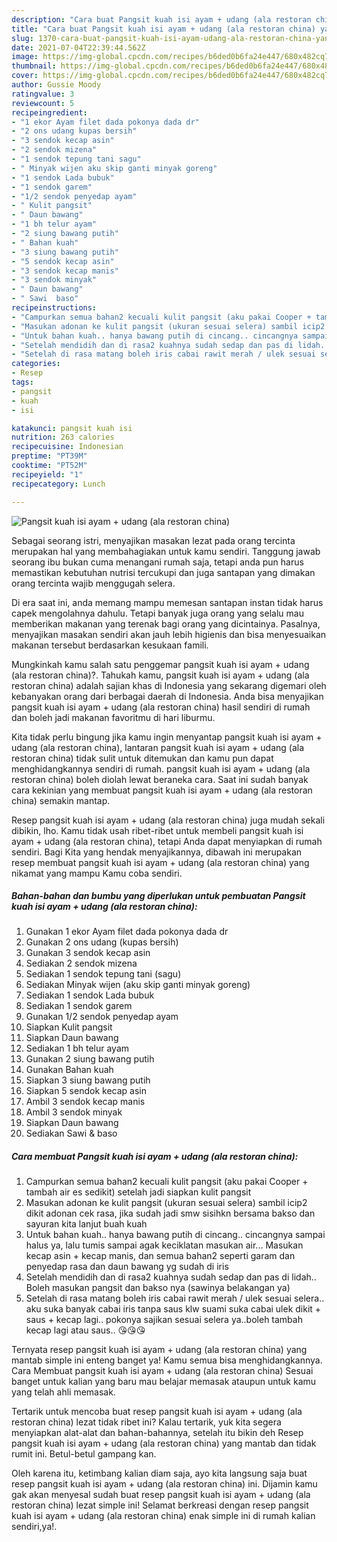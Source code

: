 ```yaml
---
description: "Cara buat Pangsit kuah isi ayam + udang (ala restoran china) yang nikmat Untuk Jualan"
title: "Cara buat Pangsit kuah isi ayam + udang (ala restoran china) yang nikmat Untuk Jualan"
slug: 1370-cara-buat-pangsit-kuah-isi-ayam-udang-ala-restoran-china-yang-nikmat-untuk-jualan
date: 2021-07-04T22:39:44.562Z
image: https://img-global.cpcdn.com/recipes/b6ded0b6fa24e447/680x482cq70/pangsit-kuah-isi-ayam-udang-ala-restoran-china-foto-resep-utama.jpg
thumbnail: https://img-global.cpcdn.com/recipes/b6ded0b6fa24e447/680x482cq70/pangsit-kuah-isi-ayam-udang-ala-restoran-china-foto-resep-utama.jpg
cover: https://img-global.cpcdn.com/recipes/b6ded0b6fa24e447/680x482cq70/pangsit-kuah-isi-ayam-udang-ala-restoran-china-foto-resep-utama.jpg
author: Gussie Moody
ratingvalue: 3
reviewcount: 5
recipeingredient:
- "1 ekor Ayam filet dada pokonya dada dr"
- "2 ons udang kupas bersih"
- "3 sendok kecap asin"
- "2 sendok mizena"
- "1 sendok tepung tani sagu"
- " Minyak wijen aku skip ganti minyak goreng"
- "1 sendok Lada bubuk"
- "1 sendok garem"
- "1/2 sendok penyedap ayam"
- " Kulit pangsit"
- " Daun bawang"
- "1 bh telur ayam"
- "2 siung bawang putih"
- " Bahan kuah"
- "3 siung bawang putih"
- "5 sendok kecap asin"
- "3 sendok kecap manis"
- "3 sendok minyak"
- " Daun bawang"
- " Sawi  baso"
recipeinstructions:
- "Campurkan semua bahan2 kecuali kulit pangsit (aku pakai Cooper + tambah air es sedikit) setelah jadi siapkan kulit pangsit"
- "Masukan adonan ke kulit pangsit (ukuran sesuai selera) sambil icip2 dikit adonan cek rasa, jika sudah jadi smw sisihkn bersama bakso dan sayuran kita lanjut buah kuah"
- "Untuk bahan kuah.. hanya bawang putih di cincang.. cincangnya sampai halus ya, lalu tumis sampai agak keciklatan masukan air... Masukan kecap asin + kecap manis, dan semua bahan2 seperti garam dan penyedap rasa dan daun bawang yg sudah di iris"
- "Setelah mendidih dan di rasa2 kuahnya sudah sedap dan pas di lidah.. Boleh masukan pangsit dan bakso nya (sawinya belakangan ya)"
- "Setelah di rasa matang boleh iris cabai rawit merah / ulek sesuai selera.. aku suka banyak cabai iris tanpa saus klw suami suka cabai ulek dikit + saus + kecap lagi.. pokonya sajikan sesuai selera ya..boleh tambah kecap lagi atau saus.. 😘😘😘"
categories:
- Resep
tags:
- pangsit
- kuah
- isi

katakunci: pangsit kuah isi 
nutrition: 263 calories
recipecuisine: Indonesian
preptime: "PT39M"
cooktime: "PT52M"
recipeyield: "1"
recipecategory: Lunch

---
```



![Pangsit kuah isi ayam + udang (ala restoran china)](https://img-global.cpcdn.com/recipes/b6ded0b6fa24e447/680x482cq70/pangsit-kuah-isi-ayam-udang-ala-restoran-china-foto-resep-utama.jpg)

Sebagai seorang istri, menyajikan masakan lezat pada orang tercinta merupakan hal yang membahagiakan untuk kamu sendiri. Tanggung jawab seorang ibu bukan cuma menangani rumah saja, tetapi anda pun harus memastikan kebutuhan nutrisi tercukupi dan juga santapan yang dimakan orang tercinta wajib menggugah selera.

Di era  saat ini, anda memang mampu memesan santapan instan tidak harus capek mengolahnya dahulu. Tetapi banyak juga orang yang selalu mau memberikan makanan yang terenak bagi orang yang dicintainya. Pasalnya, menyajikan masakan sendiri akan jauh lebih higienis dan bisa menyesuaikan makanan tersebut berdasarkan kesukaan famili. 



Mungkinkah kamu salah satu penggemar pangsit kuah isi ayam + udang (ala restoran china)?. Tahukah kamu, pangsit kuah isi ayam + udang (ala restoran china) adalah sajian khas di Indonesia yang sekarang digemari oleh kebanyakan orang dari berbagai daerah di Indonesia. Anda bisa menyajikan pangsit kuah isi ayam + udang (ala restoran china) hasil sendiri di rumah dan boleh jadi makanan favoritmu di hari liburmu.

Kita tidak perlu bingung jika kamu ingin menyantap pangsit kuah isi ayam + udang (ala restoran china), lantaran pangsit kuah isi ayam + udang (ala restoran china) tidak sulit untuk ditemukan dan kamu pun dapat menghidangkannya sendiri di rumah. pangsit kuah isi ayam + udang (ala restoran china) boleh diolah lewat beraneka cara. Saat ini sudah banyak cara kekinian yang membuat pangsit kuah isi ayam + udang (ala restoran china) semakin mantap.

Resep pangsit kuah isi ayam + udang (ala restoran china) juga mudah sekali dibikin, lho. Kamu tidak usah ribet-ribet untuk membeli pangsit kuah isi ayam + udang (ala restoran china), tetapi Anda dapat menyiapkan di rumah sendiri. Bagi Kita yang hendak menyajikannya, dibawah ini merupakan resep membuat pangsit kuah isi ayam + udang (ala restoran china) yang nikamat yang mampu Kamu coba sendiri.

<!--inarticleads1-->

##### Bahan-bahan dan bumbu yang diperlukan untuk pembuatan Pangsit kuah isi ayam + udang (ala restoran china):

1. Gunakan 1 ekor Ayam filet dada pokonya dada dr
1. Gunakan 2 ons udang (kupas bersih)
1. Gunakan 3 sendok kecap asin
1. Sediakan 2 sendok mizena
1. Sediakan 1 sendok tepung tani (sagu)
1. Sediakan  Minyak wijen (aku skip ganti minyak goreng)
1. Sediakan 1 sendok Lada bubuk
1. Sediakan 1 sendok garem
1. Gunakan 1/2 sendok penyedap ayam
1. Siapkan  Kulit pangsit
1. Siapkan  Daun bawang
1. Sediakan 1 bh telur ayam
1. Gunakan 2 siung bawang putih
1. Gunakan  Bahan kuah
1. Siapkan 3 siung bawang putih
1. Siapkan 5 sendok kecap asin
1. Ambil 3 sendok kecap manis
1. Ambil 3 sendok minyak
1. Siapkan  Daun bawang
1. Sediakan  Sawi &amp; baso




<!--inarticleads2-->

##### Cara membuat Pangsit kuah isi ayam + udang (ala restoran china):

1. Campurkan semua bahan2 kecuali kulit pangsit (aku pakai Cooper + tambah air es sedikit) setelah jadi siapkan kulit pangsit
1. Masukan adonan ke kulit pangsit (ukuran sesuai selera) sambil icip2 dikit adonan cek rasa, jika sudah jadi smw sisihkn bersama bakso dan sayuran kita lanjut buah kuah
1. Untuk bahan kuah.. hanya bawang putih di cincang.. cincangnya sampai halus ya, lalu tumis sampai agak keciklatan masukan air... Masukan kecap asin + kecap manis, dan semua bahan2 seperti garam dan penyedap rasa dan daun bawang yg sudah di iris
1. Setelah mendidih dan di rasa2 kuahnya sudah sedap dan pas di lidah.. Boleh masukan pangsit dan bakso nya (sawinya belakangan ya)
1. Setelah di rasa matang boleh iris cabai rawit merah / ulek sesuai selera.. aku suka banyak cabai iris tanpa saus klw suami suka cabai ulek dikit + saus + kecap lagi.. pokonya sajikan sesuai selera ya..boleh tambah kecap lagi atau saus.. 😘😘😘




Ternyata resep pangsit kuah isi ayam + udang (ala restoran china) yang mantab simple ini enteng banget ya! Kamu semua bisa menghidangkannya. Cara Membuat pangsit kuah isi ayam + udang (ala restoran china) Sesuai banget untuk kalian yang baru mau belajar memasak ataupun untuk kamu yang telah ahli memasak.

Tertarik untuk mencoba buat resep pangsit kuah isi ayam + udang (ala restoran china) lezat tidak ribet ini? Kalau tertarik, yuk kita segera menyiapkan alat-alat dan bahan-bahannya, setelah itu bikin deh Resep pangsit kuah isi ayam + udang (ala restoran china) yang mantab dan tidak rumit ini. Betul-betul gampang kan. 

Oleh karena itu, ketimbang kalian diam saja, ayo kita langsung saja buat resep pangsit kuah isi ayam + udang (ala restoran china) ini. Dijamin kamu gak akan menyesal sudah buat resep pangsit kuah isi ayam + udang (ala restoran china) lezat simple ini! Selamat berkreasi dengan resep pangsit kuah isi ayam + udang (ala restoran china) enak simple ini di rumah kalian sendiri,ya!.

